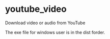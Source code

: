 # youtube_video
Download video or audio from YouTube

The exe file for windows user is in the dist forder.
